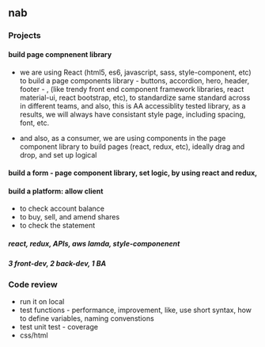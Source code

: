 ## nab



### Projects

#### build page compnenent library
- we are using React (html5, es6, javascript, sass, style-component, etc) to build a page components library - buttons, accordion, hero, header, footer - , (like trendy front end component framework libraries, react material-ui, react bootstrap, etc), to standardize same standard across in different teams, and also, this is AA accessiblity tested library, as a results, we will always have consistant style page, including spacing, font, etc.

- and also, as a consumer, we are using components in the page component library to build pages (react, redux, etc), ideally drag and drop, and set up logical

#### build a form - page component library, set logic, by using react and redux, 

#### build a platform: allow client
- to check account balance
- to buy, sell, and amend shares
- to check the statement
##### react, redux, APIs, aws lamda, style-componenent
##### 3 front-dev, 2 back-dev, 1 BA



### Code review
- run it on local
- test functions - performance, improvement, like, use short syntax, how to define variables, naming convenstions
- test unit test - coverage
- css/html
